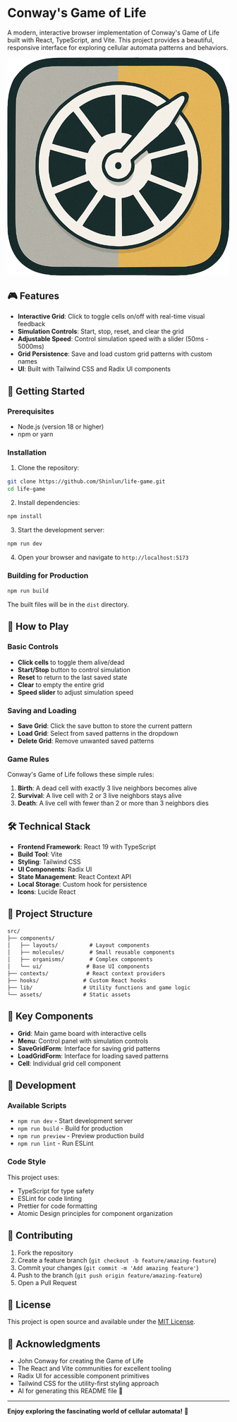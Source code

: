 # Conway's Game of Life

A modern, interactive browser implementation of Conway's Game of Life built with React, TypeScript, and Vite. This project provides a beautiful, responsive interface for exploring cellular automata patterns and behaviors.

![Game of Life Demo](public/life-favicon.png)

## 🎮 Features

- **Interactive Grid**: Click to toggle cells on/off with real-time visual feedback
- **Simulation Controls**: Start, stop, reset, and clear the grid
- **Adjustable Speed**: Control simulation speed with a slider (50ms - 5000ms)
- **Grid Persistence**: Save and load custom grid patterns with custom names
- **UI**: Built with Tailwind CSS and Radix UI components

## 🚀 Getting Started

### Prerequisites

- Node.js (version 18 or higher)
- npm or yarn

### Installation

1. Clone the repository:

```bash
git clone https://github.com/Shinlun/life-game.git
cd life-game
```

2. Install dependencies:

```bash
npm install
```

3. Start the development server:

```bash
npm run dev
```

4. Open your browser and navigate to `http://localhost:5173`

### Building for Production

```bash
npm run build
```

The built files will be in the `dist` directory.

## 🎯 How to Play

### Basic Controls

- **Click cells** to toggle them alive/dead
- **Start/Stop** button to control simulation
- **Reset** to return to the last saved state
- **Clear** to empty the entire grid
- **Speed slider** to adjust simulation speed

### Saving and Loading

- **Save Grid**: Click the save button to store the current pattern
- **Load Grid**: Select from saved patterns in the dropdown
- **Delete Grid**: Remove unwanted saved patterns

### Game Rules

Conway's Game of Life follows these simple rules:

1. **Birth**: A dead cell with exactly 3 live neighbors becomes alive
2. **Survival**: A live cell with 2 or 3 live neighbors stays alive
3. **Death**: A live cell with fewer than 2 or more than 3 neighbors dies

## 🛠️ Technical Stack

- **Frontend Framework**: React 19 with TypeScript
- **Build Tool**: Vite
- **Styling**: Tailwind CSS
- **UI Components**: Radix UI
- **State Management**: React Context API
- **Local Storage**: Custom hook for persistence
- **Icons**: Lucide React

## 📁 Project Structure

```
src/
├── components/
│   ├── layouts/          # Layout components
│   ├── molecules/        # Small reusable components
│   ├── organisms/        # Complex components
│   └── ui/              # Base UI components
├── contexts/            # React context providers
├── hooks/              # Custom React hooks
├── lib/                # Utility functions and game logic
└── assets/             # Static assets
```

## 🎨 Key Components

- **Grid**: Main game board with interactive cells
- **Menu**: Control panel with simulation controls
- **SaveGridForm**: Interface for saving grid patterns
- **LoadGridForm**: Interface for loading saved patterns
- **Cell**: Individual grid cell component

## 🔧 Development

### Available Scripts

- `npm run dev` - Start development server
- `npm run build` - Build for production
- `npm run preview` - Preview production build
- `npm run lint` - Run ESLint

### Code Style

This project uses:

- TypeScript for type safety
- ESLint for code linting
- Prettier for code formatting
- Atomic Design principles for component organization

## 🤝 Contributing

1. Fork the repository
2. Create a feature branch (`git checkout -b feature/amazing-feature`)
3. Commit your changes (`git commit -m 'Add amazing feature'`)
4. Push to the branch (`git push origin feature/amazing-feature`)
5. Open a Pull Request

## 📝 License

This project is open source and available under the [MIT License](LICENSE).

## 🙏 Acknowledgments

- John Conway for creating the Game of Life
- The React and Vite communities for excellent tooling
- Radix UI for accessible component primitives
- Tailwind CSS for the utility-first styling approach
- AI for generating this README file :robot:

---

**Enjoy exploring the fascinating world of cellular automata!** 🧬
